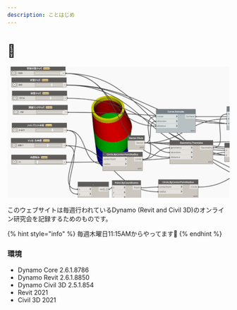 ```yaml
---
description: ことはじめ
---
```


# 🚀



![マンホールのようす](<.gitbook/assets/image (1) (1) (1) (1) (1).png>)

このウェブサイトは毎週行われているDynamo (Revit and Civil 3D)のオンライン研究会を記録するためのものです。

{% hint style="info" %}
毎週木曜日11:15AMからやってます👊
{% endhint %}

### 環境

* Dynamo Core 2.6.1.8786
* Dynamo Revit 2.6.1.8850
* Dynamo Civil 3D 2.5.1.854
* Revit 2021
* Civil 3D 2021
